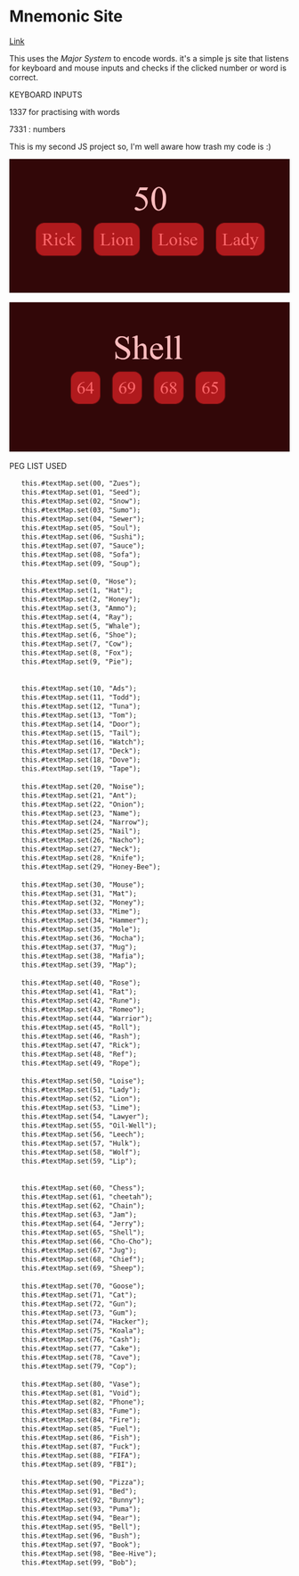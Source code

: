 # Mnemonic Site
[Link](https://francis0x0.github.io/Mnemonic/)

This uses the *Major System* to encode words.
it's a simple js site that listens for keyboard and mouse inputs and checks if the clicked number or word is correct.

KEYBOARD INPUTS

1337 for practising with words

7331 : numbers

This is my second JS project so, I'm well aware how trash my code is :)

   ![Words](https://github.com/FrAnCis0x0/Mnemonic/blob/main/screenshots/words.PNG)
   
   ![Numbers](https://github.com/FrAnCis0x0/Mnemonic/blob/main/screenshots/numbers.PNG)

   PEG LIST USED
   
   
       this.#textMap.set(00, "Zues");
       this.#textMap.set(01, "Seed");
       this.#textMap.set(02, "Snow");
       this.#textMap.set(03, "Sumo");
       this.#textMap.set(04, "Sewer");
       this.#textMap.set(05, "Soul");
       this.#textMap.set(06, "Sushi");
       this.#textMap.set(07, "Sauce");
       this.#textMap.set(08, "Sofa");
       this.#textMap.set(09, "Soup");

       this.#textMap.set(0, "Hose");
       this.#textMap.set(1, "Hat");
       this.#textMap.set(2, "Honey");
       this.#textMap.set(3, "Ammo");
       this.#textMap.set(4, "Ray");
       this.#textMap.set(5, "Whale");
       this.#textMap.set(6, "Shoe");
       this.#textMap.set(7, "Cow");
       this.#textMap.set(8, "Fox");
       this.#textMap.set(9, "Pie");
      
      
       this.#textMap.set(10, "Ads");
       this.#textMap.set(11, "Todd");
       this.#textMap.set(12, "Tuna");
       this.#textMap.set(13, "Tom");
       this.#textMap.set(14, "Door");
       this.#textMap.set(15, "Tail");
       this.#textMap.set(16, "Watch");
       this.#textMap.set(17, "Deck");
       this.#textMap.set(18, "Dove");
       this.#textMap.set(19, "Tape");

       this.#textMap.set(20, "Noise");
       this.#textMap.set(21, "Ant");
       this.#textMap.set(22, "Onion");
       this.#textMap.set(23, "Name");
       this.#textMap.set(24, "Narrow");
       this.#textMap.set(25, "Nail");
       this.#textMap.set(26, "Nacho");
       this.#textMap.set(27, "Neck");
       this.#textMap.set(28, "Knife");
       this.#textMap.set(29, "Honey-Bee");

       this.#textMap.set(30, "Mouse");
       this.#textMap.set(31, "Mat");
       this.#textMap.set(32, "Money");
       this.#textMap.set(33, "Mime");
       this.#textMap.set(34, "Hammer");
       this.#textMap.set(35, "Mole");
       this.#textMap.set(36, "Mocha");
       this.#textMap.set(37, "Mug");
       this.#textMap.set(38, "Mafia");
       this.#textMap.set(39, "Map");

       this.#textMap.set(40, "Rose");
       this.#textMap.set(41, "Rat");
       this.#textMap.set(42, "Rune");
       this.#textMap.set(43, "Romeo");
       this.#textMap.set(44, "Warrior");
       this.#textMap.set(45, "Roll");
       this.#textMap.set(46, "Rash");
       this.#textMap.set(47, "Rick");
       this.#textMap.set(48, "Ref");
       this.#textMap.set(49, "Rope");

       this.#textMap.set(50, "Loise");
       this.#textMap.set(51, "Lady");
       this.#textMap.set(52, "Lion");
       this.#textMap.set(53, "Lime");
       this.#textMap.set(54, "Lawyer");
       this.#textMap.set(55, "Oil-Well");
       this.#textMap.set(56, "Leech");
       this.#textMap.set(57, "Hulk");
       this.#textMap.set(58, "Wolf");
       this.#textMap.set(59, "Lip");
       

       this.#textMap.set(60, "Chess");
       this.#textMap.set(61, "cheetah");
       this.#textMap.set(62, "Chain");
       this.#textMap.set(63, "Jam");
       this.#textMap.set(64, "Jerry");
       this.#textMap.set(65, "Shell");
       this.#textMap.set(66, "Cho-Cho");
       this.#textMap.set(67, "Jug");
       this.#textMap.set(68, "Chief");
       this.#textMap.set(69, "Sheep");

       this.#textMap.set(70, "Goose");
       this.#textMap.set(71, "Cat");
       this.#textMap.set(72, "Gun");
       this.#textMap.set(73, "Gum");
       this.#textMap.set(74, "Hacker");
       this.#textMap.set(75, "Koala");
       this.#textMap.set(76, "Cash");
       this.#textMap.set(77, "Cake");
       this.#textMap.set(78, "Cave");
       this.#textMap.set(79, "Cop");

       this.#textMap.set(80, "Vase");
       this.#textMap.set(81, "Void");
       this.#textMap.set(82, "Phone");
       this.#textMap.set(83, "Fume");
       this.#textMap.set(84, "Fire");
       this.#textMap.set(85, "Fuel");
       this.#textMap.set(86, "Fish");
       this.#textMap.set(87, "Fuck");
       this.#textMap.set(88, "FIFA");
       this.#textMap.set(89, "FBI");

       this.#textMap.set(90, "Pizza");
       this.#textMap.set(91, "Bed");
       this.#textMap.set(92, "Bunny");
       this.#textMap.set(93, "Puma");
       this.#textMap.set(94, "Bear");
       this.#textMap.set(95, "Bell");
       this.#textMap.set(96, "Bush");
       this.#textMap.set(97, "Book");
       this.#textMap.set(98, "Bee-Hive");
       this.#textMap.set(99, "Bob");

